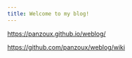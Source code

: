 ```yaml
---
title: Welcome to my blog!
---
```


<https://panzoux.github.io/weblog/>

<https://github.com/panzoux/weblog/wiki>
